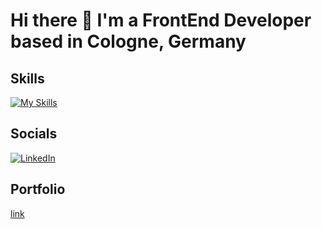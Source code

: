 # Hi there 👋 I'm a FrontEnd Developer based in Cologne, Germany

## Skills
[![My Skills](https://skillicons.dev/icons?i=react,js,html,ts,css,tailwind,bootstrap,git)](https://skillicons.dev)

## Socials
[![LinkedIn](https://img.shields.io/badge/LinkedIn-0A66C2?style=for-the-badge&logo=linkedin&logoColor=white)](https://www.linkedin.com/in/pablo-azadian)

## Portfolio
[link](https://www.linkedin.com/in/pablo-azadian)

